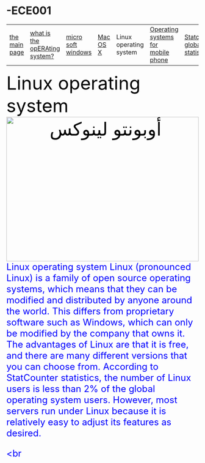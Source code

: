 # -ECE001
<html>
    <head>
<title> the OPERTAING system</title>
</head>
<body dir="ltr"background="picture\NN.jpg">
<table width="%100">
    <tr>
        <td> <a href="index.html">the main page</a></td>
        <td> <a href="what is the opERAting system.html"> what is the opERAting system?</a></td> 
        <td> <a href="micro soft windows.html">micro soft windows</a> </td>
        <td><a href="Mac OS X.html">Mac OS X</a> </td> 
        <td>Linux operating system </td>
        <td><a href="Operating systems for mobile phone.html">Operating systems for mobile phone</a> </td>
        <td><a href="Statcounter global statistics.html">Statcounter global statistics> </a> </td>
</table>
<center>   <font color="black" size="8"Linux operating system </font>    </center>
    Linux operating system
    <center> <img class="imageBorder" src="https://media.gcflearnfree.org/assets/content/computerbasics/2/understandos_linux.jpg" alt="أوبونتو لينوكس" width="504" height="378"></center>


<center>     <font color="blue" size="5" what is the operating system? </font>    </center>
    Linux operating system 
    Linux (pronounced Linux) is a family of open source operating systems, which means that they can be modified and distributed by anyone around the world. This differs from proprietary software such as Windows, which can only be modified by the company that owns it. The advantages of Linux are that it is free, and there are many different versions that you can choose from.
    According to StatCounter statistics, the number of Linux users is less than 2% of the global operating system users. However, most servers run under Linux because it is relatively easy to adjust its features as desired.
    
<br

</body>  
</html>
